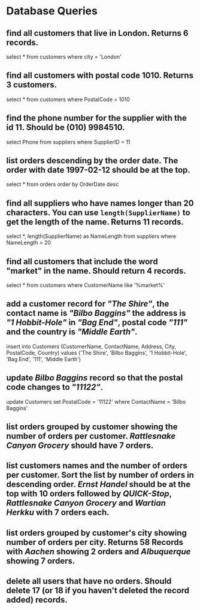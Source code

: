 # Database Queries

## find all customers that live in London. Returns 6 records.
select * from customers
where city = 'London'
## find all customers with postal code 1010. Returns 3 customers.
select * from customers
where PostalCode = 1010
## find the phone number for the supplier with the id 11. Should be (010) 9984510.
select Phone from suppliers
where SupplierID = 11
## list orders descending by the order date. The order with date 1997-02-12 should be at the top.
select * from orders
order by OrderDate desc
## find all suppliers who have names longer than 20 characters. You can use `length(SupplierName)` to get the length of the name. Returns 11 records.
select *, length(SupplierName) as NameLength from suppliers
where NameLength > 20
## find all customers that include the word "market" in the name. Should return 4 records.
select * from customers
where CustomerName like '%market%'
## add a customer record for _"The Shire"_, the contact name is _"Bilbo Baggins"_ the address is _"1 Hobbit-Hole"_ in _"Bag End"_, postal code _"111"_ and the country is _"Middle Earth"_.
insert into Customers (CustomerName, ContactName, Address, City, PostalCode, Country) 
values ('The Shire', 'Bilbo Baggins', '1 Hobbit-Hole', 'Bag End', '111', 'Middle Earth')
## update _Bilbo Baggins_ record so that the postal code changes to _"11122"_.
update Customers
set PostalCode = '11122'
where ContactName = 'Bilbo Baggins'
## list orders grouped by customer showing the number of orders per customer. _Rattlesnake Canyon Grocery_ should have 7 orders.

## list customers names and the number of orders per customer. Sort the list by number of orders in descending order. _Ernst Handel_ should be at the top with 10 orders followed by _QUICK-Stop_, _Rattlesnake Canyon Grocery_ and _Wartian Herkku_ with 7 orders each.

## list orders grouped by customer's city showing number of orders per city. Returns 58 Records with _Aachen_ showing 2 orders and _Albuquerque_ showing 7 orders.

## delete all users that have no orders. Should delete 17 (or 18 if you haven't deleted the record added) records.
